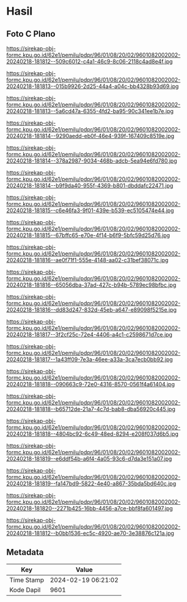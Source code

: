 # Hasil

## Foto C Plano

https://sirekap-obj-formc.kpu.go.id/62e1/pemilu/pdpr/96/01/08/20/02/9601082002002-20240218-181812--509c6012-c4a1-46c9-8c06-2118c4ad8e4f.jpg

https://sirekap-obj-formc.kpu.go.id/62e1/pemilu/pdpr/96/01/08/20/02/9601082002002-20240218-181813--015b9926-2d25-44a4-a04c-bb4328b93d69.jpg

https://sirekap-obj-formc.kpu.go.id/62e1/pemilu/pdpr/96/01/08/20/02/9601082002002-20240218-181813--5a6cd47a-6355-4fd2-ba95-90c341ee1b7e.jpg

https://sirekap-obj-formc.kpu.go.id/62e1/pemilu/pdpr/96/01/08/20/02/9601082002002-20240218-181814--9290aedd-eb0f-46e4-939f-167409c8519e.jpg

https://sirekap-obj-formc.kpu.go.id/62e1/pemilu/pdpr/96/01/08/20/02/9601082002002-20240218-181814--378a2987-9034-468b-adcb-5ea94e6fd780.jpg

https://sirekap-obj-formc.kpu.go.id/62e1/pemilu/pdpr/96/01/08/20/02/9601082002002-20240218-181814--b9f9da40-955f-4369-b801-dbddafc22471.jpg

https://sirekap-obj-formc.kpu.go.id/62e1/pemilu/pdpr/96/01/08/20/02/9601082002002-20240218-181815--c6e46fa3-9f01-439e-b539-ec5105474e44.jpg

https://sirekap-obj-formc.kpu.go.id/62e1/pemilu/pdpr/96/01/08/20/02/9601082002002-20240218-181815--67bffc65-e70e-4f14-b6f9-5bfc59d25d76.jpg

https://sirekap-obj-formc.kpu.go.id/62e1/pemilu/pdpr/96/01/08/20/02/9601082002002-20240218-181816--ae0f71f1-555e-4148-aa02-c31bef38071c.jpg

https://sirekap-obj-formc.kpu.go.id/62e1/pemilu/pdpr/96/01/08/20/02/9601082002002-20240218-181816--65056dba-37ad-427c-b94b-5789ec98bfbc.jpg

https://sirekap-obj-formc.kpu.go.id/62e1/pemilu/pdpr/96/01/08/20/02/9601082002002-20240218-181816--dd83d247-832d-45eb-a647-e89098f5215e.jpg

https://sirekap-obj-formc.kpu.go.id/62e1/pemilu/pdpr/96/01/08/20/02/9601082002002-20240218-181817--3f2cf25c-72e4-4406-a4c1-c2598671d7ce.jpg

https://sirekap-obj-formc.kpu.go.id/62e1/pemilu/pdpr/96/01/08/20/02/9601082002002-20240218-181817--1a43ff09-7e3a-46ee-a33a-3ca7ecb0bb92.jpg

https://sirekap-obj-formc.kpu.go.id/62e1/pemilu/pdpr/96/01/08/20/02/9601082002002-20240218-181818--090663c9-72e0-4316-8570-0561f4a61404.jpg

https://sirekap-obj-formc.kpu.go.id/62e1/pemilu/pdpr/96/01/08/20/02/9601082002002-20240218-181818--b65712de-21a7-4c7d-bab8-dba56920c445.jpg

https://sirekap-obj-formc.kpu.go.id/62e1/pemilu/pdpr/96/01/08/20/02/9601082002002-20240218-181818--4804bc92-6c49-48ed-8294-e208f037d6b5.jpg

https://sirekap-obj-formc.kpu.go.id/62e1/pemilu/pdpr/96/01/08/20/02/9601082002002-20240218-181819--e6ddf54b-a6f4-4a05-93c6-d7da3e151a07.jpg

https://sirekap-obj-formc.kpu.go.id/62e1/pemilu/pdpr/96/01/08/20/02/9601082002002-20240218-181819--fa147bd9-5822-4e40-a867-35bda5bd640c.jpg

https://sirekap-obj-formc.kpu.go.id/62e1/pemilu/pdpr/96/01/08/20/02/9601082002002-20240218-181820--2271b425-16bb-4456-a7ce-bbf8fa601497.jpg

https://sirekap-obj-formc.kpu.go.id/62e1/pemilu/pdpr/96/01/08/20/02/9601082002002-20240218-181812--b0bb1536-ec5c-4920-ae70-3e38876c121a.jpg


## Metadata

| Key        | Value               |
| ---------- | ------------------- |
| Time Stamp | 2024-02-19 06:21:02 |
| Kode Dapil | 9601                |



